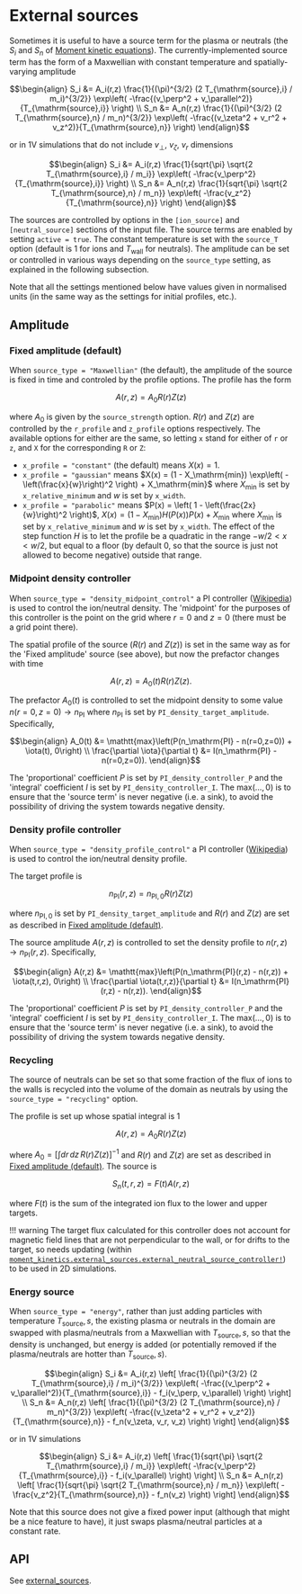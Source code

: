 External sources
================

Sometimes it is useful to have a source term for the plasma or neutrals (the
$S_i$ and $S_n$ of [Moment kinetic equations](@ref)). The currently-implemented
source term has the form of a Maxwellian with constant temperature and
spatially-varying amplitude
```math
\begin{align}
S_i &= A_i(r,z) \frac{1}{(\pi)^{3/2} (2 T_{\mathrm{source},i} / m_i)^{3/2}} \exp\left( -\frac{(v_\perp^2 + v_\parallel^2)}{T_{\mathrm{source},i}} \right) \\
S_n &= A_n(r,z) \frac{1}{(\pi)^{3/2} (2 T_{\mathrm{source},n} / m_n)^{3/2}} \exp\left( -\frac{(v_\zeta^2 + v_r^2 + v_z^2)}{T_{\mathrm{source},n}} \right)
\end{align}
```
or in 1V simulations that do not include $v_\perp$, $v_\zeta$, $v_r$ dimensions
```math
\begin{align}
S_i &= A_i(r,z) \frac{1}{sqrt{\pi} \sqrt{2 T_{\mathrm{source},i} / m_i}} \exp\left( -\frac{v_\perp^2}{T_{\mathrm{source},i}} \right) \\
S_n &= A_n(r,z) \frac{1}{sqrt{\pi} \sqrt{2 T_{\mathrm{source},n} / m_n}} \exp\left( -\frac{v_z^2}{T_{\mathrm{source},n}} \right)
\end{align}
```

The sources are controlled by options in the `[ion_source]` and
`[neutral_source]` sections of the input file. The source terms are enabled by
setting `active = true`. The constant temperature is set with the `source_T`
option (default is 1 for ions and $T_\mathrm{wall}$ for neutrals). The
amplitude can be set or controlled in various ways depending on the
`source_type` setting, as explained in the following subsection.

Note that all the settings mentioned below have values given in normalised
units (in the same way as the settings for initial profiles, etc.).

Amplitude
---------

### Fixed amplitude (default)

When `source_type = "Maxwellian"` (the default), the amplitude of the source is
fixed in time and controled by the profile options. The profile has the form
```math
A(r,z) = A_0 R(r) Z(z)
```
where $A_0$ is given by the `source_strength` option. $R(r)$ and $Z(z)$ are
controlled by the `r_profile` and `z_profile` options respectively. The
available options for either are the same, so letting `x` stand for either of
`r` or `z`, and `X` for the corresponding `R` or `Z`:
* `x_profile = "constant"` (the default) means $X(x)=1$.
* `x_profile = "gaussian"` means
    $X(x) = (1 - X_\mathrm{min}) \exp\left( -\left(\frac{x}{w}\right)^2 \right) + X_\mathrm{min}$
    where $X_\mathrm{min}$ is set by `x_relative_minimum` and $w$ is set by
    `x_width`.
* `x_profile = "parabolic"` means
    $P(x) = \left( 1 - \left(\frac{2x}{w}\right)^2 \right)$, 
    $X(x) = (1 - X_\mathrm{min}) H(P(x)) P(x) + X_\mathrm{min}$
    where $X_\mathrm{min}$ is set by `x_relative_minimum` and $w$ is set by
    `x_width`. The effect of the step function $H$ is to let the profile be a
    quadratic in the range $-w/2 < x < w/2$, but equal to a floor (by default
    0, so that the source is just not allowed to become negative) outside that
    range.

### Midpoint density controller

When `source_type = "density_midpoint_control"` a PI controller
([Wikipedia](https://en.wikipedia.org/wiki/Proportional%E2%80%93integral%E2%80%93derivative_controller))
is used to control the ion/neutral density. The 'midpoint' for the purposes of
this controller is the point on the grid where $r=0$ and $z=0$ (there must be a
grid point there).

The spatial profile of the source ($R(r)$ and $Z(z)$) is set in the same way as
for the 'Fixed amplitude' source (see above), but now the prefactor changes
with time
```math
A(r,z) = A_0(t) R(r) Z(z).
```
The prefactor $A_0(t)$ is controlled to set the midpoint density to some value
$n(r=0,z=0)\rightarrow n_\mathrm{PI}$ where $n_\mathrm{PI}$ is set by
`PI_density_target_amplitude`. Specifically,
```math
\begin{align}
  A_0(t) &= \mathtt{max}\left(P(n_\mathrm{PI} - n(r=0,z=0)) + \iota(t), 0\right) \\
  \frac{\partial \iota}{\partial t} &= I(n_\mathrm{PI} - n(r=0,z=0)).
\end{align}
```
The 'proportional' coefficient $P$ is set by `PI_density_controller_P` and the
'integral' coefficient $I$ is set by `PI_density_controller_I`. The
$\mathrm{max}(\ldots,0)$ is to ensure that the 'source term' is never negative
(i.e. a sink), to avoid the possibility of driving the system towards negative
density.

### Density profile controller

When `source_type = "density_profile_control"` a PI controller
([Wikipedia](https://en.wikipedia.org/wiki/Proportional%E2%80%93integral%E2%80%93derivative_controller))
is used to control the ion/neutral density profile.

The target profile is
```math
n_\mathrm{PI}(r,z) = n_{\mathrm{PI},0} R(r) Z(z)
```
where $n_{\mathrm{PI},0}$ is set by `PI_density_target_amplitude` and $R(r)$
and $Z(z)$ are set as described in [Fixed amplitude (default)](@ref).

The source amplitude $A(r,z)$ is controlled to set the density profile to
$n(r,z)\rightarrow n_\mathrm{PI}(r,z)$. Specifically,
```math
\begin{align}
  A(r,z) &= \mathtt{max}\left(P(n_\mathrm{PI}(r,z) - n(r,z)) + \iota(t,r,z), 0\right) \\
  \frac{\partial \iota(t,r,z)}{\partial t} &= I(n_\mathrm{PI}(r,z) - n(r,z)).
\end{align}
```
The 'proportional' coefficient $P$ is set by `PI_density_controller_P` and the
'integral' coefficient $I$ is set by `PI_density_controller_I`. The
$\mathrm{max}(\ldots,0)$ is to ensure that the 'source term' is never negative
(i.e. a sink), to avoid the possibility of driving the system towards negative
density.

### Recycling

The source of neutrals can be set so that some fraction of the flux of ions to
the walls is recycled into the volume of the domain as neutrals by using the
`source_type = "recycling"` option.

The profile is set up whose spatial integral is 1
```math
A(r,z) = A_0 R(r) Z(z)
```
where $A_0 = \left[\int dr\,dz\, R(r) Z(z)\right]^{-1}$ and $R(r)$ and $Z(z)$
are set as described in [Fixed amplitude (default)](@ref). The source is
```math
S_n(t,r,z) = F(t) A(r,z)
```
where $F(t)$ is the sum of the integrated ion flux to the lower and upper
targets.

!!! warning
    The target flux calculated for this controller does not account for
    magnetic field lines that are not perpendicular to the wall, or for drifts
    to the target, so needs updating (within
    [`moment_kinetics.external_sources.external_neutral_source_controller!`](@ref))
    to be used in 2D simulations.

### Energy source

When `source_type = "energy"`, rather than just adding particles with
temperature $T_\mathrm{source},s$, the existing plasma or neutrals in the
domain are swapped with plasma/neutrals from a Maxwellian with
$T_\mathrm{source},s$, so that the density is unchanged, but energy is added
(or potentially removed if the plasma/neutrals are hotter than
$T_\mathrm{source},s$).
```math
\begin{align}
S_i &= A_i(r,z) \left[ \frac{1}{(\pi)^{3/2} (2 T_{\mathrm{source},i} / m_i)^{3/2}} \exp\left( -\frac{(v_\perp^2 + v_\parallel^2)}{T_{\mathrm{source},i}} - f_i(v_\perp, v_\parallel) \right) \right] \\
S_n &= A_n(r,z) \left[ \frac{1}{(\pi)^{3/2} (2 T_{\mathrm{source},n} / m_n)^{3/2}} \exp\left( -\frac{(v_\zeta^2 + v_r^2 + v_z^2)}{T_{\mathrm{source},n}} - f_n(v_\zeta, v_r, v_z) \right) \right]
\end{align}
```
or in 1V simulations
```math
\begin{align}
S_i &= A_i(r,z) \left[ \frac{1}{sqrt{\pi} \sqrt{2 T_{\mathrm{source},i} / m_i}} \exp\left( -\frac{v_\perp^2}{T_{\mathrm{source},i}} - f_i(v_\parallel) \right) \right] \\
S_n &= A_n(r,z) \left[ \frac{1}{sqrt{\pi} \sqrt{2 T_{\mathrm{source},n} / m_n}} \exp\left( -\frac{v_z^2}{T_{\mathrm{source},n}} - f_n(v_z) \right) \right]
\end{align}
```
Note that this source does not give a fixed power input (although that might be
a nice feature to have), it just swaps plasma/neutral particles at a constant
rate.

API
---

See [external\_sources](@ref).
